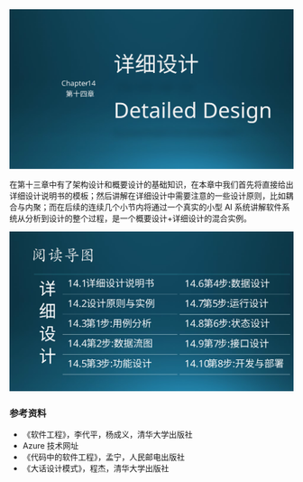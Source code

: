 

<img src="img/Slide1.SVG"/>

在第十三章中有了架构设计和概要设计的基础知识，在本章中我们首先将直接给出详细设计说明书的模板；然后讲解在详细设计中需要注意的一些设计原则，比如耦合与内聚；而在后续的连续几个小节内将通过一个真实的小型 AI 系统讲解软件系统从分析到设计的整个过程，是一个概要设计+详细设计的混合实例。

<img src="img/Slide2.SVG"/>



### 参考资料

- 《软件工程》，李代平，杨成义，清华大学出版社
- Azure 技术网址
- 《代码中的软件工程》，孟宁，人民邮电出版社
- 《大话设计模式》，程杰，清华大学出版社
